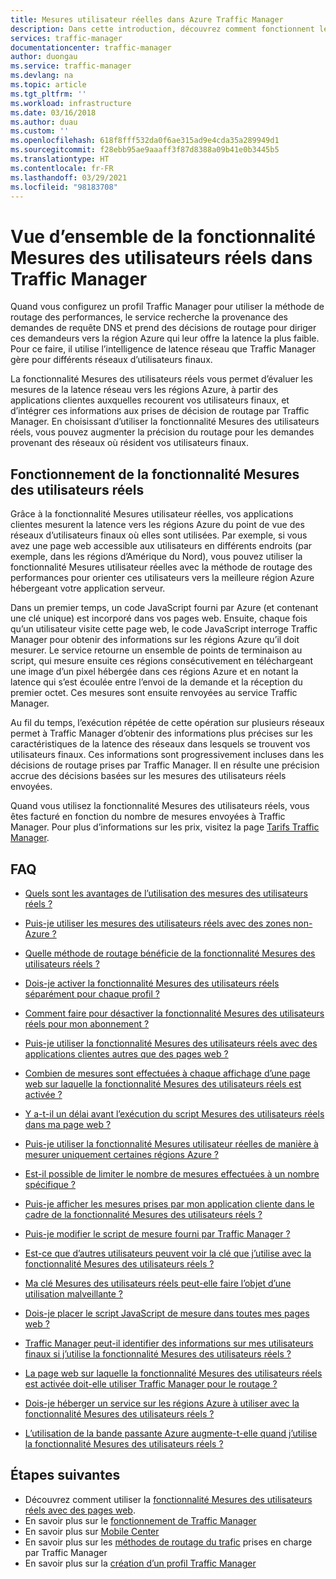```yaml
---
title: Mesures utilisateur réelles dans Azure Traffic Manager
description: Dans cette introduction, découvrez comment fonctionnent les Mesures utilisateur réelles Azure Traffic Manager.
services: traffic-manager
documentationcenter: traffic-manager
author: duongau
ms.service: traffic-manager
ms.devlang: na
ms.topic: article
ms.tgt_pltfrm: ''
ms.workload: infrastructure
ms.date: 03/16/2018
ms.author: duau
ms.custom: ''
ms.openlocfilehash: 618f8fff532da0f6ae315ad9e4cda35a289949d1
ms.sourcegitcommit: f28ebb95ae9aaaff3f87d8388a09b41e0b3445b5
ms.translationtype: HT
ms.contentlocale: fr-FR
ms.lasthandoff: 03/29/2021
ms.locfileid: "98183708"
---
```

# <a name="traffic-manager-real-user-measurements-overview"></a>Vue d’ensemble de la fonctionnalité Mesures des utilisateurs réels dans Traffic Manager

Quand vous configurez un profil Traffic Manager pour utiliser la méthode de routage des performances, le service recherche la provenance des demandes de requête DNS et prend des décisions de routage pour diriger ces demandeurs vers la région Azure qui leur offre la latence la plus faible. Pour ce faire, il utilise l’intelligence de latence réseau que Traffic Manager gère pour différents réseaux d’utilisateurs finaux.

La fonctionnalité Mesures des utilisateurs réels vous permet d’évaluer les mesures de la latence réseau vers les régions Azure, à partir des applications clientes auxquelles recourent vos utilisateurs finaux, et d’intégrer ces informations aux prises de décision de routage par Traffic Manager. En choisissant d’utiliser la fonctionnalité Mesures des utilisateurs réels, vous pouvez augmenter la précision du routage pour les demandes provenant des réseaux où résident vos utilisateurs finaux. 

## <a name="how-real-user-measurements-work"></a>Fonctionnement de la fonctionnalité Mesures des utilisateurs réels

Grâce à la fonctionnalité Mesures utilisateur réelles, vos applications clientes mesurent la latence vers les régions Azure du point de vue des réseaux d’utilisateurs finaux où elles sont utilisées. Par exemple, si vous avez une page web accessible aux utilisateurs en différents endroits (par exemple, dans les régions d’Amérique du Nord), vous pouvez utiliser la fonctionnalité Mesures utilisateur réelles avec la méthode de routage des performances pour orienter ces utilisateurs vers la meilleure région Azure hébergeant votre application serveur.

Dans un premier temps, un code JavaScript fourni par Azure (et contenant une clé unique) est incorporé dans vos pages web. Ensuite, chaque fois qu’un utilisateur visite cette page web, le code JavaScript interroge Traffic Manager pour obtenir des informations sur les régions Azure qu’il doit mesurer. Le service retourne un ensemble de points de terminaison au script, qui mesure ensuite ces régions consécutivement en téléchargeant une image d’un pixel hébergée dans ces régions Azure et en notant la latence qui s’est écoulée entre l’envoi de la demande et la réception du premier octet. Ces mesures sont ensuite renvoyées au service Traffic Manager.

Au fil du temps, l’exécution répétée de cette opération sur plusieurs réseaux permet à Traffic Manager d’obtenir des informations plus précises sur les caractéristiques de la latence des réseaux dans lesquels se trouvent vos utilisateurs finaux. Ces informations sont progressivement incluses dans les décisions de routage prises par Traffic Manager. Il en résulte une précision accrue des décisions basées sur les mesures des utilisateurs réels envoyées.

Quand vous utilisez la fonctionnalité Mesures des utilisateurs réels, vous êtes facturé en fonction du nombre de mesures envoyées à Traffic Manager. Pour plus d’informations sur les prix, visitez la page [Tarifs Traffic Manager](https://azure.microsoft.com/pricing/details/traffic-manager/).

## <a name="faqs"></a>FAQ

* [Quels sont les avantages de l’utilisation des mesures des utilisateurs réels ?](./traffic-manager-faqs.md#what-are-the-benefits-of-using-real-user-measurements)

* [Puis-je utiliser les mesures des utilisateurs réels avec des zones non-Azure ?](./traffic-manager-faqs.md#can-i-use-real-user-measurements-with-non-azure-regions)

* [Quelle méthode de routage bénéficie de la fonctionnalité Mesures des utilisateurs réels ?](./traffic-manager-faqs.md#which-routing-method-benefits-from-real-user-measurements)

* [Dois-je activer la fonctionnalité Mesures des utilisateurs réels séparément pour chaque profil ?](./traffic-manager-faqs.md#do-i-need-to-enable-real-user-measurements-each-profile-separately)

* [Comment faire pour désactiver la fonctionnalité Mesures des utilisateurs réels pour mon abonnement ?](./traffic-manager-faqs.md#how-do-i-turn-off-real-user-measurements-for-my-subscription)

* [Puis-je utiliser la fonctionnalité Mesures des utilisateurs réels avec des applications clientes autres que des pages web ?](./traffic-manager-faqs.md#can-i-use-real-user-measurements-with-client-applications-other-than-web-pages)

* [Combien de mesures sont effectuées à chaque affichage d’une page web sur laquelle la fonctionnalité Mesures des utilisateurs réels est activée ?](./traffic-manager-faqs.md#how-many-measurements-are-made-each-time-my-real-user-measurements-enabled-web-page-is-rendered)

* [Y a-t-il un délai avant l’exécution du script Mesures des utilisateurs réels dans ma page web ?](./traffic-manager-faqs.md#is-there-a-delay-before-real-user-measurements-script-runs-in-my-webpage)

* [Puis-je utiliser la fonctionnalité Mesures utilisateur réelles de manière à mesurer uniquement certaines régions Azure ?](./traffic-manager-faqs.md#can-i-use-real-user-measurements-with-only-the-azure-regions-i-want-to-measure)

* [Est-il possible de limiter le nombre de mesures effectuées à un nombre spécifique ?](./traffic-manager-faqs.md#can-i-limit-the-number-of-measurements-made-to-a-specific-number)

* [Puis-je afficher les mesures prises par mon application cliente dans le cadre de la fonctionnalité Mesures des utilisateurs réels ?](./traffic-manager-faqs.md#can-i-see-the-measurements-taken-by-my-client-application-as-part-of-real-user-measurements)

* [Puis-je modifier le script de mesure fourni par Traffic Manager ?](./traffic-manager-faqs.md#can-i-modify-the-measurement-script-provided-by-traffic-manager)

* [Est-ce que d’autres utilisateurs peuvent voir la clé que j’utilise avec la fonctionnalité Mesures des utilisateurs réels ?](./traffic-manager-faqs.md#will-it-be-possible-for-others-to-see-the-key-i-use-with-real-user-measurements)

* [Ma clé Mesures des utilisateurs réels peut-elle faire l’objet d’une utilisation malveillante ?](./traffic-manager-faqs.md#can-others-abuse-my-rum-key)

* [Dois-je placer le script JavaScript de mesure dans toutes mes pages web ?](./traffic-manager-faqs.md#do-i-need-to-put-the-measurement-javascript-in-all-my-web-pages)

* [Traffic Manager peut-il identifier des informations sur mes utilisateurs finaux si j’utilise la fonctionnalité Mesures des utilisateurs réels ?](./traffic-manager-faqs.md#can-information-about-my-end-users-be-identified-by-traffic-manager-if-i-use-real-user-measurements)

* [La page web sur laquelle la fonctionnalité Mesures des utilisateurs réels est activée doit-elle utiliser Traffic Manager pour le routage ?](./traffic-manager-faqs.md#does-the-webpage-measuring-real-user-measurements-need-to-be-using-traffic-manager-for-routing)

* [Dois-je héberger un service sur les régions Azure à utiliser avec la fonctionnalité Mesures des utilisateurs réels ?](./traffic-manager-faqs.md#do-i-need-to-host-any-service-on-azure-regions-to-use-with-real-user-measurements)

* [L’utilisation de la bande passante Azure augmente-t-elle quand j’utilise la fonctionnalité Mesures des utilisateurs réels ?](./traffic-manager-faqs.md#will-my-azure-bandwidth-usage-increase-when-i-use-real-user-measurements)

## <a name="next-steps"></a>Étapes suivantes
- Découvrez comment utiliser la [fonctionnalité Mesures des utilisateurs réels avec des pages web](traffic-manager-create-rum-web-pages.md).
- En savoir plus sur le [fonctionnement de Traffic Manager](traffic-manager-overview.md)
- En savoir plus sur [Mobile Center](/mobile-center/)
- En savoir plus sur les [méthodes de routage du trafic](traffic-manager-routing-methods.md) prises en charge par Traffic Manager
- En savoir plus sur la [création d’un profil Traffic Manager](./quickstart-create-traffic-manager-profile.md)